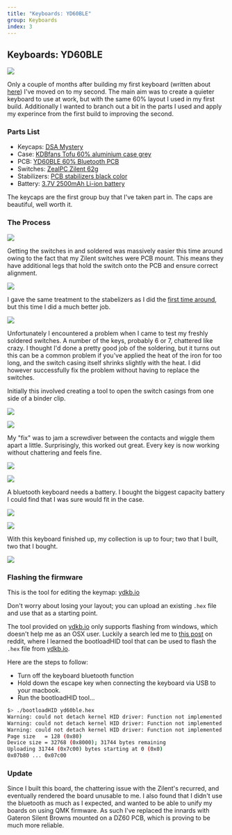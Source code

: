 ```yaml
---
title: "Keyboards: YD60BLE"
group: Keyboards
index: 3
---
```


## Keyboards: YD60BLE

![](flickr://45893538514)

Only a couple of months after building my first keyboard (written about [here](/keyboard/first-build.html)) I've moved on to my second. The main aim was to create a quieter keyboard to use at work, but with the same 60% layout I used in my first build. Additionally I wanted to branch out a bit in the parts I used and apply my experince from the first build to improving the second.

### Parts List

- Keycaps: [DSA Mystery](https://mykeyboard.eu/catalogue/dsa-mystery-alpha-1_539/)
- Case: [KDBfans Tofu 60% aluminium case grey](https://kbdfans.cn/collections/60-layout-case/products/kbdfans-tofu-60-aluminum-case?variant=13389974569018)
- PCB: [YD60BLE 60% Bluetooth PCB](https://kbdfans.cn/collections/60/products/yd60ble-v1-60-bluetooth-customized-mechanical-keyboard-pcb)
- Switches: [ZealPC Zilent 62g](https://zealpc.net/collections/switches/products/zilents)
- Stabilizers: [PCB stabilizers black color](https://kbdfans.cn/products/pcb-stabilizers-black-color)
- Battery: [3.7V 2500mAh Li-ion battery](https://www.amazon.co.uk/gp/product/B07DMCNXQK)

The keycaps are the first group buy that I've taken part in. The caps are beautiful, well worth it.

### The Process

![](flickr://45893502794)

Getting the switches in and soldered was massively easier this time around owing to the fact that my Zilent switches were PCB mount. This means they have additional legs that hold the switch onto the PCB and ensure correct alignment.

![](flickr://31676571097)

I gave the same treatment to the stabelizers as I did the [first time around](/keyboard/first-build.html), but this time I did a much better job.

![](flickr://45703307835)

Unfortunately I encountered a problem when I came to test my freshly soldered switches. A number of the keys, probably 6 or 7, chattered like crazy. I thought I'd done a pretty good job of the soldering, but it turns out this can be a common problem if you've applied the heat of the iron for too long, and the switch casing itself shrinks slightly with the heat. I did however successfully fix the problem without having to replace the switches.

Initially this involved creating a tool to open the switch casings from one side of a binder clip.

![](flickr://46565863972)

![](flickr://46565863512)

My "fix" was to jam a screwdiver between the contacts and wiggle them apart a little. Surprisingly, this worked out great. Every key is now working without chattering and feels fine.

![](flickr://39653059523)

![](flickr://45703324015)

A bluetooth keyboard needs a battery. I bought the biggest capacity battery I could find that I was sure would fit in the case.

![](flickr://45893533324)

![](flickr://45893531454)

With this keyboard finished up, my collection is up to four; two that I built, two that I bought.

![](flickr://45893537274)

### Flashing the firmware

This is the tool for editing the keymap: [ydkb.io](http://ydkb.io)

Don't worry about losing your layout; you can upload an existing `.hex` file and use that as a starting point.

The tool provided on [ydkb.io](http://ydkb.io) only supports flashing from windows, which doesn't help me as an OSX user. Luckily a search led me to [this post](https://www.reddit.com/r/MechanicalKeyboards/comments/8j62vh/programming_yd60ble_using_macos/) on reddit, where I learned the bootloadHID tool that can be used to flash the `.hex` file from [ydkb.io](http://ydkb.io).

Here are the steps to follow:

- Turn off the keyboard bluetooth function
- Hold down the escape key when connecting the keyboard via USB to your macbook.
- Run the bootloadHID tool...

```bash
$> ./bootloadHID yd60ble.hex
Warning: could not detach kernel HID driver: Function not implemented
Warning: could not detach kernel HID driver: Function not implemented
Warning: could not detach kernel HID driver: Function not implemented
Page size   = 128 (0x80)
Device size = 32768 (0x8000); 31744 bytes remaining
Uploading 31744 (0x7c00) bytes starting at 0 (0x0)
0x07b80 ... 0x07c00
```

### Update

Since I built this board, the chattering issue with the Zilent's recurred, and eventually rendered the board unusable to me. I also found that I didn't use the bluetooth as much as I expected, and wanted to be able to unify my boards on using QMK firmware. As such I've replaced the innards with Gateron Silent Browns mounted on a DZ60 PCB, which is proving to be much more reliable.
